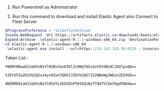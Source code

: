 1. Run Powershell as Administrator

2. Run this command to download and install Elastic Agent also Connect to Fleet Server

```powershell
$ProgressPreference = 'SilentlyContinue'
Invoke-WebRequest -Uri https://artifacts.elastic.co/downloads/beats/elastic-agent/elastic-agent-9.1.2-windows-x86_64.zip -OutFile elastic-agent-9.1.2-windows-x86_64.zip 
Expand-Archive .\elastic-agent-9.1.2-windows-x86_64.zip -DestinationPath .
cd elastic-agent-9.1.2-windows-x86_64
.\elastic-agent.exe install --url=https://10.143.120.98:8220 --insecure --enrollment-token=Put token from Token List here
```

Token List :
```
YW5MY0Rwa0JiUUhnNzVlM3BsYms6TDlZcHNqT05xdzFDVXBLNlJDUlpvQQ==
```
```
S3EtUTZaZ0JVUjQ2azAyc0ZwY3Q6blJ2bVVsN2lIS2NBeWg3WEoxZDZ4UQ==
```
```
dW5RMkQ1a0JiUUhnNzVlM2dYLXE6ZGhPT01EQzByTTQ4TVlOeV9qdFBDdw==
```
